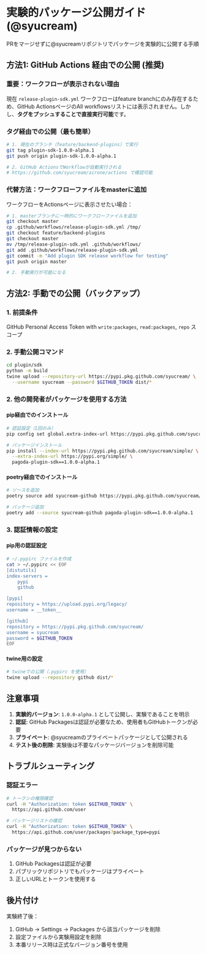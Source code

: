 # 実験的パッケージ公開ガイド (@syucream)

PRをマージせずに@syucreamリポジトリでパッケージを実験的に公開する手順

## 方法1: GitHub Actions 経由での公開 (推奨)

### 重要：ワークフローが表示されない理由

現在 `release-plugin-sdk.yml` ワークフローはfeature branchにのみ存在するため、GitHub ActionsページのAll workflowsリストには表示されません。しかし、**タグをプッシュすることで直接実行可能**です。

### タグ経由での公開（最も簡単）

```bash
# 1. 現在のブランチ（feature/backend-plugins）で実行
git tag plugin-sdk-1.0.0-alpha.1
git push origin plugin-sdk-1.0.0-alpha.1

# 2. GitHub ActionsでWorkflowが自動実行される
# https://github.com/syucream/airone/actions で確認可能
```

### 代替方法：ワークフローファイルをmasterに追加

ワークフローをActionsページに表示させたい場合：

```bash
# 1. masterブランチに一時的にワークフローファイルを追加
git checkout master
cp .github/workflows/release-plugin-sdk.yml /tmp/
git checkout feature/backend-plugins
git checkout master
mv /tmp/release-plugin-sdk.yml .github/workflows/
git add .github/workflows/release-plugin-sdk.yml
git commit -m "Add plugin SDK release workflow for testing"
git push origin master

# 2. 手動実行が可能になる
```

## 方法2: 手動での公開（バックアップ）

### 1. 前提条件

GitHub Personal Access Token with `write:packages`, `read:packages`, `repo` スコープ

### 2. 手動公開コマンド

```bash
cd plugin/sdk
python -m build
twine upload --repository-url https://pypi.pkg.github.com/syucream/ \
  --username syucream --password $GITHUB_TOKEN dist/*
```

### 2. 他の開発者がパッケージを使用する方法

#### pip経由でのインストール

```bash
# 認証設定（1回のみ）
pip config set global.extra-index-url https://pypi.pkg.github.com/syucream/simple/

# パッケージインストール
pip install --index-url https://pypi.pkg.github.com/syucream/simple/ \
  --extra-index-url https://pypi.org/simple/ \
  pagoda-plugin-sdk==1.0.0-alpha.1
```

#### poetry経由でのインストール

```bash
# ソースを追加
poetry source add syucream-github https://pypi.pkg.github.com/syucream/simple/ --secondary

# パッケージ追加
poetry add --source syucream-github pagoda-plugin-sdk==1.0.0-alpha.1
```

### 3. 認証情報の設定

#### pip用の認証設定

```bash
# ~/.pypirc ファイルを作成
cat > ~/.pypirc << EOF
[distutils]
index-servers =
    pypi
    github

[pypi]
repository = https://upload.pypi.org/legacy/
username = __token__

[github]
repository = https://pypi.pkg.github.com/syucream/
username = syucream
password = $GITHUB_TOKEN
EOF
```

#### twine用の設定

```bash
# twineでの公開（.pypirc を使用）
twine upload --repository github dist/*
```

## 注意事項

1. **実験的バージョン**: `1.0.0-alpha.1` として公開し、実験であることを明示
2. **認証**: GitHub Packagesは認証が必要なため、使用者もGitHubトークンが必要
3. **プライベート**: @syucreamのプライベートパッケージとして公開される
4. **テスト後の削除**: 実験後は不要なパッケージバージョンを削除可能

## トラブルシューティング

### 認証エラー

```bash
# トークンの権限確認
curl -H "Authorization: token $GITHUB_TOKEN" \
  https://api.github.com/user

# パッケージリストの確認
curl -H "Authorization: token $GITHUB_TOKEN" \
  https://api.github.com/user/packages?package_type=pypi
```

### パッケージが見つからない

1. GitHub Packagesは認証が必要
2. パブリックリポジトリでもパッケージはプライベート
3. 正しいURLとトークンを使用する

## 後片付け

実験終了後：

1. GitHub → Settings → Packages から該当パッケージを削除
2. 設定ファイルから実験用設定を削除
3. 本番リリース時は正式なバージョン番号を使用